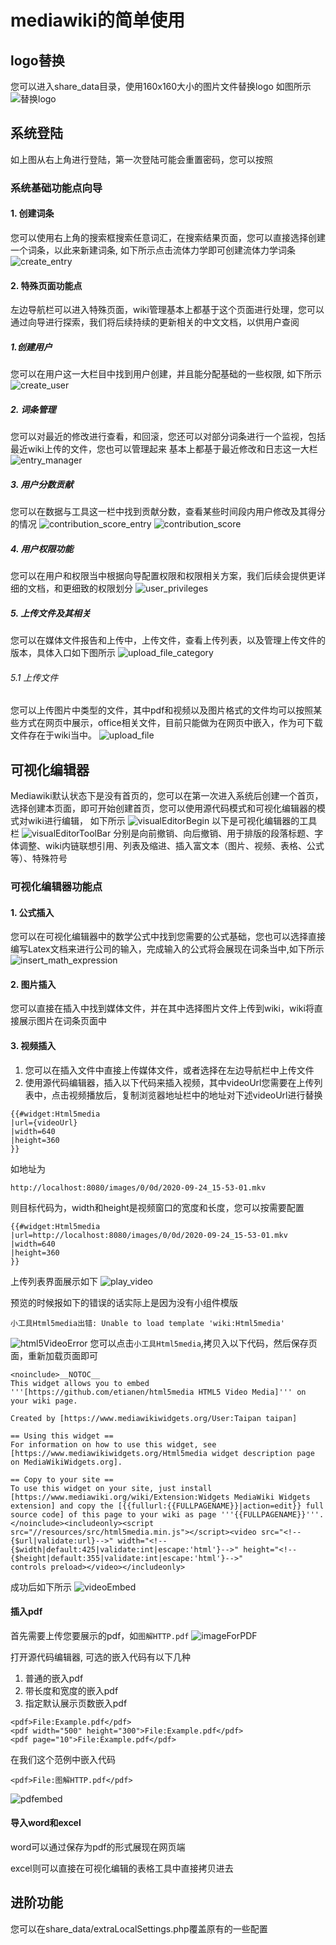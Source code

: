 # mediawiki的简单使用

## logo替换

您可以进入share_data目录，使用160x160大小的图片文件替换logo
如图所示
![替换logo](images/replace_logo.jpg)

## 系统登陆

如上图从右上角进行登陆，第一次登陆可能会重置密码，您可以按照

### 系统基础功能点向导

#### 1. 创建词条

您可以使用右上角的搜索框搜索任意词汇，在搜索结果页面，您可以直接选择创建一个词条，以此来新建词条, 如下所示点击流体力学即可创建流体力学词条
![create_entry](images/create_entry.jpg)

#### 2. 特殊页面功能点

左边导航栏可以进入特殊页面，wiki管理基本上都基于这个页面进行处理，您可以通过向导进行探索，我们将后续持续的更新相关的中文文档，以供用户查阅

##### 1.创建用户

您可以在用户这一大栏目中找到用户创建，并且能分配基础的一些权限, 如下所示
![create_user](images/create_user.jpg)

##### 2. 词条管理

您可以对最近的修改进行查看，和回滚，您还可以对部分词条进行一个监视，包括最近wiki上传的文件，您也可以管理起来
基本上都基于最近修改和日志这一大栏
![entry_manager](images/entry_manager.jpg)

##### 3. 用户分数贡献

您可以在数据与工具这一栏中找到贡献分数，查看某些时间段内用户修改及其得分的情况
![contribution_score_entry](images/contribution_score_entry.jpg)
![contribution_score](images/contribution_score.jpg)

##### 4. 用户权限功能

您可以在用户和权限当中根据向导配置权限和权限相关方案，我们后续会提供更详细的文档，和更细致的权限划分
![user_privileges](images/user_privileges.jpg)

##### 5. 上传文件及其相关

您可以在媒体文件报告和上传中，上传文件，查看上传列表，以及管理上传文件的版本，具体入口如下图所示
![upload_file_category](images/upload_file_category.jpg)

###### 5.1 上传文件

您可以上传图片中类型的文件，其中pdf和视频以及图片格式的文件均可以按照某些方式在网页中展示，office相关文件，目前只能做为在网页中嵌入，作为可下载文件存在于wiki当中。
![upload_file](images/upload_file.jpg)

## 可视化编辑器

Mediawiki默认状态下是没有首页的，您可以在第一次进入系统后创建一个首页，选择创建本页面，即可开始创建首页，您可以使用源代码模式和可视化编辑器的模式对wiki进行编辑，
如下所示
![visualEditorBegin](images/visual_editor_begin.jpg)
以下是可视化编辑器的工具栏
![visualEditorToolBar](images/visual_editor_toolbar.jpg)
分别是向前撤销、向后撤销、用于排版的段落标题、字体调整、wiki内链联想引用、列表及缩进、插入富文本（图片、视频、表格、公式等）、特殊符号

### 可视化编辑器功能点

#### 1. 公式插入

您可以在可视化编辑器中的数学公式中找到您需要的公式基础，您也可以选择直接编写Latex文档来进行公司的输入，完成输入的公式将会展现在词条当中,如下所示
![insert_math_expression](images/insert_math_expression.jpg)

#### 2. 图片插入

您可以直接在插入中找到媒体文件，并在其中选择图片文件上传到wiki，wiki将直接展示图片在词条页面中

#### 3. 视频插入

1. 您可以在插入文件中直接上传媒体文件，或者选择在左边导航栏中上传文件
2. 使用源代码编辑器，插入以下代码来插入视频，其中videoUrl您需要在上传列表中，点击视频播放后，复制浏览器地址栏中的地址对下述videoUrl进行替换

```
{{#widget:Html5media
|url={videoUrl}
|width=640
|height=360
}}
```

如地址为
```
http://localhost:8080/images/0/0d/2020-09-24_15-53-01.mkv
```
则目标代码为，width和height是视频窗口的宽度和长度，您可以按需要配置
```
{{#widget:Html5media
|url=http://localhost:8080/images/0/0d/2020-09-24_15-53-01.mkv
|width=640
|height=360
}}
```
上传列表界面展示如下
![play_video](images/play_video.jpg)

预览的时候报如下的错误的话实际上是因为没有小组件模版
```
小工具Html5media出错: Unable to load template 'wiki:Html5media'
```
![html5VideoError](images/html5VideoError.jpg)
您可以点击`小工具Html5media`,拷贝入以下代码，然后保存页面，重新加载页面即可
```
<noinclude>__NOTOC__
This widget allows you to embed '''[https://github.com/etianen/html5media HTML5 Video Media]''' on your wiki page.

Created by [https://www.mediawikiwidgets.org/User:Taipan taipan]

== Using this widget ==
For information on how to use this widget, see [https://www.mediawikiwidgets.org/Html5media widget description page on MediaWikiWidgets.org].

== Copy to your site ==
To use this widget on your site, just install [https://www.mediawiki.org/wiki/Extension:Widgets MediaWiki Widgets extension] and copy the [{{fullurl:{{FULLPAGENAME}}|action=edit}} full source code] of this page to your wiki as page '''{{FULLPAGENAME}}'''.
</noinclude><includeonly><script src="//resources/src/html5media.min.js"></script><video src="<!--{$url|validate:url}-->" width="<!--{$width|default:425|validate:int|escape:'html'}-->" height="<!--{$height|default:355|validate:int|escape:'html'}-->"
controls preload></video></includeonly>
```
成功后如下所示
![videoEmbed](images/videoEmbed.jpg)

#### 插入pdf

首先需要上传您要展示的pdf，如`图解HTTP.pdf`
![imageForPDF](images/imageForHTTP.jpg)

打开源代码编辑器, 可选的嵌入代码有以下几种
1. 普通的嵌入pdf
2. 带长度和宽度的嵌入pdf
3. 指定默认展示页数嵌入pdf
```
<pdf>File:Example.pdf</pdf>
<pdf width="500" height="300">File:Example.pdf</pdf>
<pdf page="10">File:Example.pdf</pdf>
```

在我们这个范例中嵌入代码
```
<pdf>File:图解HTTP.pdf</pdf>
```
![pdfembed](images/pdfembed.jpg)

#### 导入word和excel

word可以通过保存为pdf的形式展现在网页端

excel则可以直接在可视化编辑的表格工具中直接拷贝进去

## 进阶功能

您可以在share_data/extraLocalSettings.php覆盖原有的一些配置